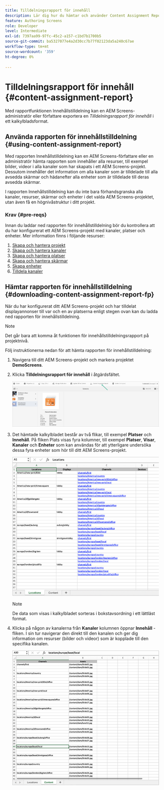 ```yaml
---
title: Tilldelningsrapport för innehåll
description: Lär dig hur du hämtar och använder Content Assignment Report när det gäller AEM Screens.
feature: Authoring Screens
role: Developer
level: Intermediate
exl-id: 7397aa99-97fc-45c2-a157-c1bd7b1700b5
source-git-commit: ba5327077e4a2d30cc7b77f02123da5a240c67ae
workflow-type: tm+mt
source-wordcount: '359'
ht-degree: 0%

---
```


# Tilldelningsrapport för innehåll {#content-assignment-report}

Med rapportfunktionen Innehållstilldelning kan en AEM Screens-administratör eller författare exportera en *Tilldelningsrapport för innehåll* i ett kalkylbladsformat.

## Använda rapporten för innehållstilldelning {#using-content-assignment-report}

Med rapporten Innehållstilldelning kan en AEM Screens-författare eller en administratör hämta rapporten som innehåller alla resurser, till exempel bilder, videor i alla kanaler som har skapats i ett AEM Screens-projekt. Dessutom innehåller det information om alla kanaler som är tilldelade till alla avsedda skärmar och hädanefter alla enheter som är tilldelade till deras avsedda skärmar.

I rapporten Innehållstilldelning kan du inte bara förhandsgranska alla kanaler, resurser, skärmar och enheter i det valda AEM Screens-projektet, utan även få en högnivåstruktur i ditt projekt.


### Krav {#pre-reqs}

Innan du laddar ned rapporten för innehållstilldelning bör du kontrollera att du har konfigurerat ett AEM Screens-projekt med kanaler, platser och enheter.
Mer information finns i följande resurser:

1. [Skapa och hantera projekt](/help/user-guide/creating-a-screens-project.md)
1. [Skapa och hantera kanaler](/help/user-guide/managing-channels.md)
1. [Skapa och hantera platser](/help/user-guide/managing-locations.md)
1. [Skapa och hantera skärmar](/help/user-guide/managing-displays.md)
1. [Skapa enheter](/help/user-guide/managing-devices.md)
1. [Tilldela kanaler](/help/user-guide/channel-assignment-latest-fp.md)


## Hämtar rapporten för innehållstilldelning {#downloading-content-assignment-report-fp}

När du har konfigurerat ditt AEM Screens-projekt och har tilldelat displayannonser till var och en av platserna enligt stegen ovan kan du ladda ned rapporten för innehållstilldelning.

>[!NOTE]
>Det går bara att komma åt funktionen för innehållstilldelningsrapport på projektnivå.

Följ instruktionerna nedan för att hämta rapporten för innehållstilldelning:

1. Navigera till ditt AEM Screens-projekt och markera projektet **DemoScreens**.

1. Klicka **Tilldelningsrapport för innehåll** i åtgärdsfältet.

   ![bild](/help/user-guide/assets/content-assignment-report/can-download.png)

1. Det hämtade kalkylbladet består av två flikar, till exempel **Platser** och **Innehåll**. På fliken Plats visas fyra kolumner, till exempel **Platser**, **Visar**, **Kanaler** och **Enheter** som kan användas för att ytterligare undersöka dessa fyra enheter som hör till ditt AEM Screens-projekt.

   ![bild](/help/user-guide/assets/content-assignment-report/report-sheet1.png)

   >[!NOTE]
   >De data som visas i kalkylbladet sorteras i bokstavsordning i ett lättläst format.

1. Klicka på någon av kanalerna från **Kanaler** kolumnen öppnar **Innehåll** -fliken. I sin tur navigerar den direkt till den kanalen och ger dig information om resurser (bilder och videor) som är kopplade till den specifika kanalen.

   ![bild](/help/user-guide/assets/content-assignment-report/report-sheet2.png)
